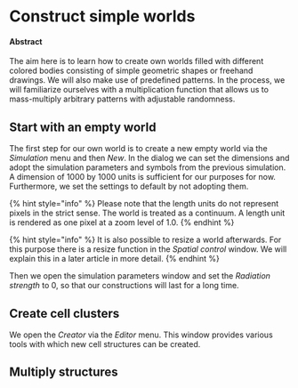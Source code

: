 # Construct simple worlds

#### Abstract

The aim here is to learn how to create own worlds filled with different colored bodies consisting of simple geometric shapes or freehand drawings. We will also make use of predefined patterns. In the process, we will familiarize ourselves with a multiplication function that allows us to mass-multiply arbitrary patterns with adjustable randomness.

## Start with an empty world

The first step for our own world is to create a new empty world via the _Simulation_ menu and then _New_. In the dialog we can set the dimensions and adopt the simulation parameters and symbols from the previous simulation. A dimension of 1000 by 1000 units is sufficient for our purposes for now. Furthermore, we set the settings to default by not adopting them.

{% hint style="info" %}
Please note that the length units do not represent pixels in the strict sense. The world is treated as a continuum. A length unit is rendered as one pixel at a zoom level of 1.0.
{% endhint %}

{% hint style="info" %}
It is also possible to resize a world afterwards. For this purpose there is a resize function in the _Spatial control_ window. We will explain this in a later article in more detail.
{% endhint %}

Then we open the simulation parameters window and set the _Radiation strength_ to 0, so that our constructions will last for a long time.

## Create cell clusters

We open the _Creator_ via the _Editor_ menu. This window provides various tools with which new cell structures can be created.

## Multiply structures
